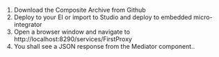 1. Download the Composite Archive from Github
2. Deploy to your EI or import to Studio and deploy to embedded micro-integrator
3. Open a browser window and navigate to http://localhost:8290/services/FirstProxy
4. You shall see a JSON response from the Mediator component..
